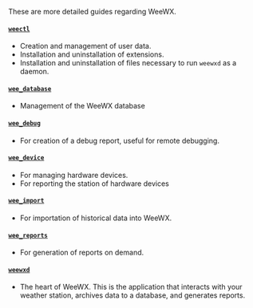 These are more detailed guides regarding WeeWX.

#### [`weectl`](weectl/index.md)

- Creation and management of user data.
- Installation and uninstallation of extensions.
- Installation and uninstallation of files necessary to run `weewxd` as a daemon.

#### [`wee_database`](utilities.htm#wee_database_utility)

- Management of the WeeWX database

#### [`wee_debug`](utilities.htm#wee_debug_utility)

- For creation of a debug report, useful for remote debugging.

#### [`wee_device`](utilities.htm#wee_device_utility)

- For managing hardware devices.
- For reporting the station of hardware devices

#### [`wee_import`](utilities.htm#wee_import_utility)

- For importation of historical data into WeeWX.

#### [`wee_reports`](utilities.htm#wee_reports_utility)

- For generation of reports on demand.

#### [`weewxd`](utilities.htm#weewxd)

- The heart of WeeWX. This is the application that interacts with your weather station,
archives data to a database, and generates reports.